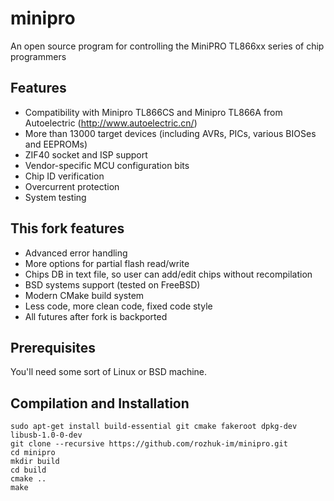 minipro
========
An open source program for controlling the MiniPRO TL866xx series of chip programmers 

## Features
* Compatibility with Minipro TL866CS and Minipro TL866A from 
Autoelectric (http://www.autoelectric.cn/)
* More than 13000 target devices (including AVRs, PICs, various BIOSes and EEPROMs)
* ZIF40 socket and ISP support
* Vendor-specific MCU configuration bits
* Chip ID verification
* Overcurrent protection
* System testing

## This fork features
* Advanced error handling
* More options for partial flash read/write
* Chips DB in text file, so user can add/edit chips without recompilation
* BSD systems support (tested on FreeBSD)
* Modern CMake build system
* Less code, more clean code, fixed code style
* All futures after fork is backported

## Prerequisites

You'll need some sort of Linux or BSD machine.

## Compilation and Installation
```
sudo apt-get install build-essential git cmake fakeroot dpkg-dev libusb-1.0-0-dev
git clone --recursive https://github.com/rozhuk-im/minipro.git
cd minipro
mkdir build
cd build
cmake ..
make
```

